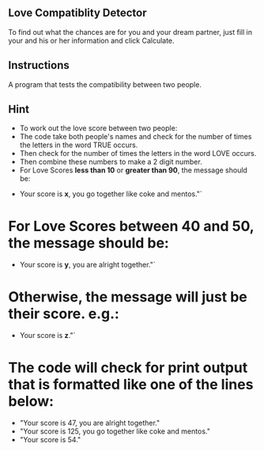 ## Love Compatiblity Detector
To find out what the chances are for you and your dream partner, just fill in your and his or her information and click Calculate.
## Instructions
A program that tests the compatibility between two people.  
## Hint
* To work out the love score between two people:
* The code take both people's names and  check for the number of times the letters in the word TRUE occurs.
* Then check for the number of times the letters in the word LOVE occurs. 
* Then combine these numbers to make a 2 digit number. 
* For Love Scores **less than 10** or **greater than 90**, the message should be:
- Your score is **x**, you go together like coke and mentos."` 
# For Love Scores **between 40** and **50**, the message should be:
- Your score is **y**, you are alright together."`
# Otherwise, the message will just be their score. e.g.:
- Your score is **z**."`
# The  code will check for print output that is formatted like one of the lines below:
- "Your score is 47, you are alright together."
- "Your score is 125, you go together like coke and mentos."
- "Your score is 54."

